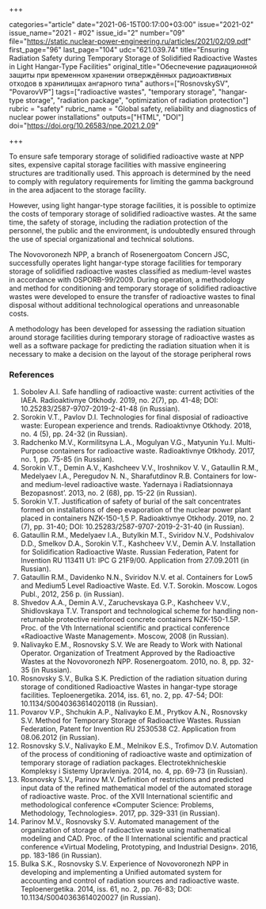 +++

categories="article"
date="2021-06-15T00:17:00+03:00"
issue="2021-02"
issue_name="2021 - #02"
issue_id="2"
number="09"
file="https://static.nuclear-power-engineering.ru/articles/2021/02/09.pdf"
first_page="96"
last_page="104"
udc="621.039.74"
title="Ensuring Radiation Safety during Temporary Storage of Solidified Radioactive Wastes in Light Hangar-Type Facilities"
original_title="Обеспечение радиационной защиты при временном хранении отверждённых радиоактивных отходов в хранилищах ангарного типа"
authors=["RosnovskySV", "PovarovVP"]
tags=["radioactive wastes", "temporary storage", "hangar-type storage", "radiation package", "optimization of radiation protection"]
rubric = "safety"
rubric_name = "Global safety, reliability and diagnostics of nuclear power installations"
outputs=["HTML", "DOI"]
doi="https://doi.org/10.26583/npe.2021.2.09"

+++

To ensure safe temporary storage of solidified radioactive waste at NPP sites, expensive capital storage facilities with massive engineering structures are traditionally used. This approach is determined by the need to comply with regulatory requirements for limiting the gamma background in the area adjacent to the storage facility.

However, using light hangar-type storage facilities, it is possible to optimize the costs of temporary storage of solidified radioactive wastes. At the same time, the safety of storage, including the radiation protection of the personnel, the public and the environment, is undoubtedly ensured through the use of special organizational and technical solutions.

The Novovoronezh NPP, a branch of Rosenergoatom Concern JSC, successfully operates light hangar-type storage facilities for temporary storage of solidified radioactive wastes classified as medium-level wastes in accordance with OSPORB-99/2009. During operation, a methodology and method for conditioning and temporary storage of solidified radioactive wastes were developed to ensure the transfer of radioactive wastes to final disposal without additional technological operations and unreasonable costs.

A methodology has been developed for assessing the radiation situation around storage facilities during temporary storage of radioactive wastes as well as a software package for predicting the radiation situation when it is necessary to make a decision on the layout of the storage peripheral rows

### References

1. Sobolev A.I. Safe handling of radioactive waste: current activities of the IAEA. Radioaktivnye Otkhody. 2019, no. 2(7), pp. 41-48; DOI: 10.25283/2587-9707-2019-2-41-48 (in Russian).
2. Sorokin V.T., Pavlov D.I. Technologies for final disposial of radioactive waste: European experience and trends. Radioaktivnye Otkhody. 2018, no. 4 (5), pp. 24-32 (in Russian).
3. Radchenko M.V., Kormilitsyna L.A., Mogulyan V.G., Matyunin Yu.I. Multi-Purpose containers for radioactive waste. Radioaktivnye Otkhody. 2017, no. 1, pp. 75-85 (in
Russian).
4. Sorokin V.T., Demin A.V., Kashcheev V.V., Iroshnikov V. V., Gataullin R.M., Medelyaev I.A., Peregudov N. N., Sharafutdinov R.B. Containers for low- and medium-level radioactive waste. Yadernaya i Radiatsionnaya Bezopasnost’. 2013, no. 2 (68), pp. 15-22 (in Russian).
5. Sorokin V.T. Justification of safety of burial of the salt concentrates formed on installations of deep evaporation of the nuclear power plant placed in containers NZK-150-1,5 P. Radioaktivnye Otkhody. 2019, no. 2 (7), pp. 31-40; DOI: 10.25283/2587-9707-2019-2-31-40 (in Russian).
6. Gataullin R.M., Medelyaev I.A., Butylkin M.T., Sviridov N.V., Podshivalov D.D., Smelkov D.A., Sorokin V.T., Kashcheev V.V., Demin A.V. Installation for Solidification Radioactive Waste. Russian Federation, Patent for Invention RU 113411 U1: IPC G 21F9/00. Application from 27.09.2011 (in Russian).
7. Gataullin R.M., Davidenko N.N., Sviridov N.V. et al. Containers for Low5 and Medium5 Level Radioactive Waste. Ed. V.T. Sorokin. Moscow. Logos Publ., 2012, 256 p. (in Russian).
8. Shvedov A.A., Demin A.V., Zaruchevskaya G.P., Kashcheev V.V., Shidlovskaya T.V. Transport and technological scheme for handling non-returnable protective reinforced concrete containers NZK-150-1.5P. Proc. of the Vth International scientific and practical conference «Radioactive Waste Management». Moscow, 2008 (in Russian).
9. Nalivayko E.M., Rosnovsky S.V. We are Ready to Work with National Operator. Organization of Treatment Approved by the Radioactive Wastes at the Novovoronezh NPP. Rosenergoatom. 2010, no. 8, pp. 32-35 (in Russian).
10. Rosnovsky S.V., Bulka S.K. Prediction of the radiation situation during storage of conditioned Radioactive Wastes in hangar-type storage facilities. Teploenergetika. 2014, iss. 61, no. 2, pp. 47-54; DOI: 10.1134/S0040363614020118 (in Russian).
11. Povarov V.P., Shchukin A.P., Nalivayko E.M., Prytkov A.N., Rosnovsky S.V. Method for Temporary Storage of Radioactive Wastes. Russian Federation, Patent for Invention RU 2530538 C2. Application from 08.06.2012 (in Russian).
12. Rosnovsky S.V., Nalivayko E.M., Melnikov E.S., Trofimov D.V. Automation of the process of conditioning of radioactive waste and optimization of temporary storage of radiation packages. Electrotekhnicheskie Kompleksy i Sistemy Upravleniya. 2014, no. 4, pp. 69-73 (in Russian).
13. Rosnovsky S.V., Parinov M.V. Definition of restrictions and predicted input data of the refined mathematical model of the automated storage of radioactive waste. Proc. of the XVII International scientific and methodological conference «Computer Science: Problems, Methodology, Technologies». 2017, pp. 329-331 (in Russian).
14. Parinov M.V., Rosnovsky S.V. Automated management of the organization of storage of radioactive waste using mathematical modeling and CAD. Proc. of the II International scientific and practical conference «Virtual Modeling, Prototyping, and Industrial Design». 2016, pp. 183-186 (in Russian).
15. Bulka S.K., Rosnovsky S.V. Experience of Novovoronezh NPP in developing and implementing a Unified automated system for accounting and control of radiation sources and radioactive waste. Teploenergetika. 2014, iss. 61, no. 2, pp. 76-83; DOI: 10.1134/S0040363614020027 (in Russian).